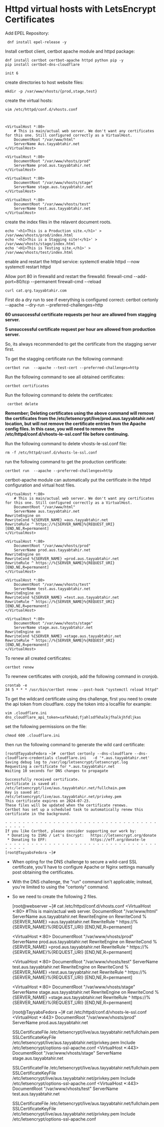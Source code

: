 # Httpd virtual hosts with LetsEncrypt Certificates
Add EPEL Repository:

    

   

     dnf install epel-release -y

Install certbot client, certbot apache module and httpd package:
     

   

    dnf install certbot certbot-apache httpd python pip -y
    pip install certbot-dns-cloudflare

    init 6


create directories to host website files:

    mkdir -p /var/www/vhosts/{prod,stage,test}

create the virtual hosts:

    vim /etc/httpd/conf.d/vhosts.conf 


        
    <VirtualHost *:80>
        # This is main/actual web server. We don't want any certificates for this one. Still configured correctly as a VirtualHost.
        DocumentRoot "/var/www/html"
        ServerName Aus.tayyabtahir.net
    </VirtualHost>

    <VirtualHost *:80>
        DocumentRoot "/var/www/vhosts/prod"
        ServerName prod.aus.tayyabtahir.net
    </VirtualHost>

    <VirtualHost *:80>
        DocumentRoot "/var/www/vhosts/stage"
        ServerName stage.aus.tayyabtahir.net
    </VirtualHost>

    <VirtualHost *:80>
        DocumentRoot "/var/www/vhosts/test"
        ServerName test.aus.tayyabtahir.net
    </VirtualHost>

create the index files in the relavent document roots.

    echo '<h1>This is a Production site.</h1>' > /var/www/vhosts/prod/index.html
    echo '<h1>This is a Stagging site!</h1>' > /var/www/vhosts/stage/index.html
    echo '<H1>This is Testing site.</h1>' > /var/www/vhosts/test/index.html

    
enable and restart the httpd service:
    systemctl enable httpd --now
    systemctl restart httpd

Allow port 80 in firewalld and restart the firewalld:
    firewall-cmd --add-port=80/tcp --permanent
    firewall-cmd --reload

    curl cat.qrg.tayyabtahir.com

First do a dry run to see if everything is configured correct:
    certbot certonly  --apache  --dry-run --preferred-challenges=http

**60 unsuccessful certificate requests per hour are allowed from stagging server.**

**5 unsuccessful certificate request per hour are allowed from production server.**


So, its always recommended to get the certificate from the stagging server first.

To get the stagging certificate run the following command:


    certbot run  --apache --test-cert --preferred-challenges=http    

Run the following command to see all obtained certificates:

    certbot certificates
Run the following command to delete the certificates:
   
     certbot delete

**Remember; Deleting certificates using the above command will remove the certificates from the /etc/letsencrypt/live/prod.aus.tayyabtahir.net/ location, but will not remove the certificate entries from the Apache config files. In this case, you will need to remove the /etc/httpd/conf.d/vhosts-le-ssl.conf file before continuing.**

Run the following command to delete vhosts-le-ssl.conf file:

    rm -f /etc/httpd/conf.d/vhosts-le-ssl.conf 

run the following command to get the production certificate:

    certbot run  --apache --preferred-challenges=http

certbot-apache module can automatically put the certificate in the httpd configuration and virtual host files.

    <VirtualHost *:80>
        # This is main/actual web server. We don't want any certificates for this one. Still configured correctly as a VirtualHost.
        DocumentRoot "/var/www/html"
        ServerName aus.tayyabtahir.net
    RewriteEngine on
    RewriteCond %{SERVER_NAME} =aus.tayyabtahir.net
    RewriteRule ^ https://%{SERVER_NAME}%{REQUEST_URI} [END,NE,R=permanent]
    </VirtualHost>

    <VirtualHost *:80>
        DocumentRoot "/var/www/vhosts/prod"
        ServerName prod.aus.tayyabtahir.net
    RewriteEngine on
    RewriteCond %{SERVER_NAME} =prod.aus.tayyabtahir.net
    RewriteRule ^ https://%{SERVER_NAME}%{REQUEST_URI} [END,NE,R=permanent]
    </VirtualHost>

    <VirtualHost *:80>
        DocumentRoot "/var/www/vhosts/test"
        ServerName test.aus.tayyabtahir.net
    RewriteEngine on
    RewriteCond %{SERVER_NAME} =test.aus.tayyabtahir.net
    RewriteRule ^ https://%{SERVER_NAME}%{REQUEST_URI} [END,NE,R=permanent]
    </VirtualHost>

    <VirtualHost *:80>
        DocumentRoot "/var/www/vhosts/stage"
        ServerName stage.aus.tayyabtahir.net
    RewriteEngine on
    RewriteCond %{SERVER_NAME} =stage.aus.tayyabtahir.net
    RewriteRule ^ https://%{SERVER_NAME}%{REQUEST_URI} [END,NE,R=permanent]
    </VirtualHost>






To renew all created certificates:

    certbot renew

To rewnew certificates with cronjob, add the following command in cronjob. 

    crontab -e
    34 5 * * * /usr/bin/certbot renew --post-hook "systemctl reload httpd"


To get the wildcard certificate using dns challenge, first you need to create the api token from cloudflare.
copy the token into a localfile for example: 

    vim .cloudflare.ini
    dns_cloudflare_api_token=safkhakd;fjahlsdfkhalkjfhalkjhfdljkas

set the following permissions on the file:

    chmod 600 .cloudflare.ini


then run the following command to generate the wild card certificate:


    [root@TayyabsFedora ~]#  certbot certonly --dns-cloudflare --dns-cloudflare-credentials cloudflare.ini   -d '*.aus.tayyabtahir.net'
    Saving debug log to /var/log/letsencrypt/letsencrypt.log
    Requesting a certificate for *.aus.tayyabtahir.net
    Waiting 10 seconds for DNS changes to propagate

    Successfully received certificate.
    Certificate is saved at: /etc/letsencrypt/live/aus.tayyabtahir.net/fullchain.pem
    Key is saved at:         /etc/letsencrypt/live/aus.tayyabtahir.net/privkey.pem
    This certificate expires on 2024-07-23.
    These files will be updated when the certificate renews.
    Certbot has set up a scheduled task to automatically renew this certificate in the background.

    - - - - - - - - - - - - - - - - - - - - - - - - - - - - - - - - - - - - - - - -
    If you like Certbot, please consider supporting our work by:
     * Donating to ISRG / Let's Encrypt:   https://letsencrypt.org/donate
     * Donating to EFF:                    https://eff.org/donate-le
    - - - - - - - - - - - - - - - - - - - - - - - - - - - - - - - - - - - - - - - -
    [root@TayyabsFedora ~]#

  * When opting for the DNS challenge to secure a wild-card SSL certificate, you'll have to configure Apache or Nginx settings manually post obtaining the certificates.
  * With the DNS challenge, the "run" command isn't applicable; instead, you're limited to using the "certonly" command.
  * So we need to create the following 2 files.



    



    [root@webserver ~]# cat /etc/httpd/conf.d/vhosts.conf
    <VirtualHost *:80>
        #This is main/actual web server.
        DocumentRoot "/var/www/html"
        ServerName aus.tayyabtahir.net
    RewriteEngine on
    RewriteCond %{SERVER_NAME} =aus.tayyabtahir.net
    RewriteRule ^ https://%{SERVER_NAME}%{REQUEST_URI} [END,NE,R=permanent]
    </VirtualHost>
    
    <VirtualHost *:80>
        DocumentRoot "/var/www/vhosts/prod"
        ServerName prod.aus.tayyabtahir.net
    RewriteEngine on
    RewriteCond %{SERVER_NAME} =prod.aus.tayyabtahir.net
    RewriteRule ^ https://%{SERVER_NAME}%{REQUEST_URI} [END,NE,R=permanent]
    </VirtualHost>
    
    <VirtualHost *:80>
      DocumentRoot "/var/www/vhosts/test"
      ServerName test.aus.tayyabtahir.net
    RewriteEngine on
    RewriteCond %{SERVER_NAME} =test.aus.tayyabtahir.net
    RewriteRule ^ https://%{SERVER_NAME}%{REQUEST_URI} [END,NE,R=permanent]
    </VirtualHost>
    
    <VirtualHost *:80>
      DocumentRoot "/var/www/vhosts/stage"
      ServerName stage.aus.tayyabtahir.net
    RewriteEngine on
    RewriteCond %{SERVER_NAME} =stage.aus.tayyabtahir.net
    RewriteRule ^ https://%{SERVER_NAME}%{REQUEST_URI} [END,NE,R=permanent]
    </VirtualHost>






    [root@TayyabsFedora ~]# cat /etc/httpd/conf.d/vhosts-le-ssl.conf
    <IfModule mod_ssl.c>
    <VirtualHost *:443>
      DocumentRoot "/var/www/vhosts/prod"
      ServerName prod.aus.tayyabtahir.net
    
    
    SSLCertificateFile /etc/letsencrypt/live/aus.tayyabtahir.net/fullchain.pem
    SSLCertificateKeyFile /etc/letsencrypt/live/aus.tayyabtahir.net/privkey.pem
    Include /etc/letsencrypt/options-ssl-apache.conf
    </VirtualHost>
    <VirtualHost *:443>
      DocumentRoot "/var/www/vhosts/stage"
      ServerName stage.aus.tayyabtahir.net
    

    SSLCertificateFile /etc/letsencrypt/live/aus.tayyabtahir.net/fullchain.pem
    SSLCertificateKeyFile /etc/letsencrypt/live/aus.tayyabtahir.net/privkey.pem
    Include /etc/letsencrypt/options-ssl-apache.conf
    </VirtualHost>
    <VirtualHost *:443>
      DocumentRoot "/var/www/vhosts/test"
      ServerName test.aus.tayyabtahir.net
    
    
    SSLCertificateFile /etc/letsencrypt/live/aus.tayyabtahir.net/fullchain.pem
    SSLCertificateKeyFile /etc/letsencrypt/live/aus.tayyabtahir.net/privkey.pem
    Include /etc/letsencrypt/options-ssl-apache.conf
    </VirtualHost>
    </IfModule>
    





